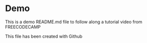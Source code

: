 # Demo

This is a demo README.md file to follow along a tutorial video from FREECODECAMP

This file has been created with Github
